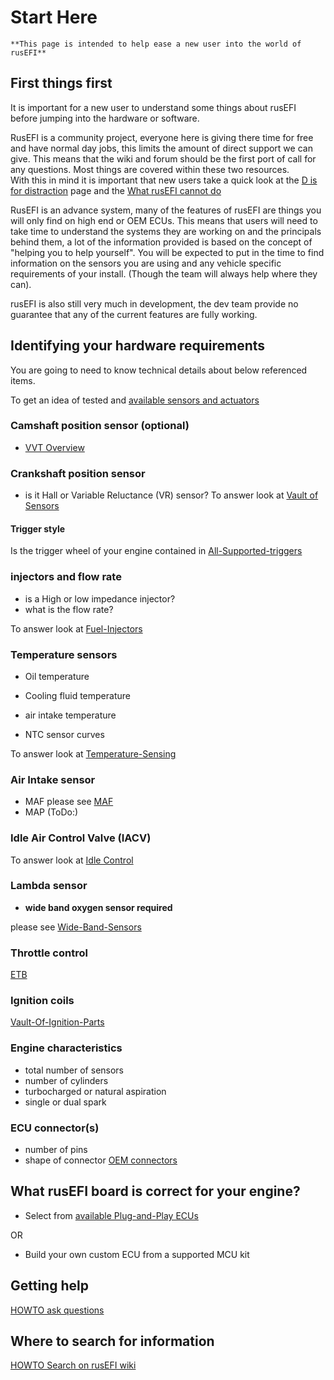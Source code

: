 # Start Here

    **This page is intended to help ease a new user into the world of rusEFI**

## First things first

It is important for a new user to understand some things about rusEFI before jumping into the hardware or software.

RusEFI is a community project, everyone here is giving there time for free and have normal day jobs, this limits the amount of direct support we can give.
This means that the wiki and forum should be the first port of call for any questions. Most things are covered within these two resources.  
With this in mind it is important that new users take a quick look at the [D is for distraction](../technical-and-legacy/D-is-for-DISTRACTION.md) page and the [What rusEFI cannot do](What-rusEFI-Cannot-Do)

RusEFI is an advance system, many of the features of rusEFI are things you will only find on high end or OEM ECUs. This means that users will need to take time to understand the systems they are working on and the principals behind them, a lot of the information provided is based on the concept of "helping you to help yourself".
You will be expected to put in the time to find information on the sensors you are using and any vehicle specific requirements of your install. (Though the team will always help where they can).

rusEFI is also still very much in development, the dev team provide no guarantee that any of the current features are fully working.

## Identifying your hardware requirements

You are going to need to know technical details about below referenced items.

To get an idea of tested and [available sensors and actuators](Pages-Sensors-and-Actuators)

### Camshaft position sensor (optional)

- [VVT Overview](VVT)

### Crankshaft position sensor

- is it Hall or Variable Reluctance (VR) sensor?
To answer look at [Vault of Sensors](Vault-Of-Sensors)

#### Trigger style

Is the trigger wheel of your engine contained in [All-Supported-triggers](All-Supported-Triggers)

### injectors and flow rate

- is a High or low impedance injector?
- what is the flow rate?

To answer look at [Fuel-Injectors](Fuel-Injectors)

### Temperature sensors

- Oil temperature
- Cooling fluid temperature
- air intake temperature

- NTC sensor curves

To answer look at [Temperature-Sensing](Temperature-Sensing)

### Air Intake sensor

- MAF please see [MAF](MAF)
- MAP (ToDo:)

### Idle Air Control Valve (IACV)

To answer look at [Idle Control](Idle-Control)

### Lambda sensor

- **wide band oxygen sensor required**

please see [Wide-Band-Sensors](Wide-Band-Sensors)

### Throttle control

[ETB](Electronic-Throttle-Body)

### Ignition coils

[Vault-Of-Ignition-Parts](Vault-Of-Ignition-Parts)

### Engine characteristics

- total number of sensors
- number of cylinders
- turbocharged or natural aspiration
- single or dual spark

### ECU connector(s)

- number of pins
- shape of connector
[OEM connectors](OEM-connectors)

## What rusEFI board is correct for your engine?

- Select from [available Plug-and-Play ECUs](Vault-of-Pnp-Vehicle-Pages)

OR

- Build your own custom ECU from a supported MCU kit

## Getting help

[HOWTO ask questions](HOWTO-ask-questions)

## Where to search for information

[HOWTO Search on rusEFI wiki](HOWTO-Search-on-rusEFI-wiki)
